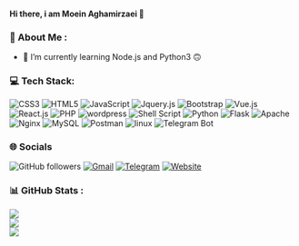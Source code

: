 #### Hi there, i am Moein Aghamirzaei 👋

### 💫 About Me :
- 🌱 I’m currently learning Node.js and Python3 🙃

### 💻 Tech Stack:
![CSS3](https://img.shields.io/badge/css3-%231572B6.svg?style=for-the-badge&logo=css3&logoColor=white)
![HTML5](https://img.shields.io/badge/html5-%23E34F26.svg?style=for-the-badge&logo=html5&logoColor=white)
![JavaScript](https://img.shields.io/badge/javascript-%23323330.svg?style=for-the-badge&logo=javascript&logoColor=%23F7DF1E)
![Jquery.js](https://img.shields.io/badge/JQUERY.JS-white.svg?style=for-the-badge&logo=jquery&logoColor=yellowgreen)
![Bootstrap](https://img.shields.io/badge/bootstrap-%23563D7C.svg?style=for-the-badge&logo=bootstrap&logoColor=white)
![Vue.js](https://img.shields.io/badge/VUE.JS-gray.svg?style=for-the-badge&logo=vuedotjs&logoColor=green)
![React.js](https://img.shields.io/badge/REACT.JS-blue.svg?style=for-the-badge&logo=react&logoColor=white)
![PHP](https://img.shields.io/badge/php-%23777BB4.svg?style=for-the-badge&logo=php&logoColor=white)
![wordpress](https://img.shields.io/badge/wordpress-:?style=for-the-badge&logoColor=white&color=0073aa&logo=wordpress)
![Shell Script](https://img.shields.io/badge/shell_script-%23121011.svg?style=for-the-badge&logo=gnu-bash&logoColor=white)
![Python](https://img.shields.io/badge/python-3670A0?style=for-the-badge&logo=python&logoColor=ffdd54)
![Flask](https://img.shields.io/badge/flask-%23000.svg?style=for-the-badge&logo=flask&logoColor=white)
![Apache](https://img.shields.io/badge/apache-%23D42029.svg?style=for-the-badge&logo=apache&logoColor=white)
![Nginx](https://img.shields.io/badge/nginx-%23009639.svg?style=for-the-badge&logo=nginx&logoColor=white)
![MySQL](https://img.shields.io/badge/mysql-%2300f.svg?style=for-the-badge&logo=mysql&logoColor=white)
![Postman](https://img.shields.io/badge/Postman-FF6C37?style=for-the-badge&logo=postman&logoColor=white)
![linux](https://img.shields.io/badge/linux-%23000.svg?style=for-the-badge&logo=linux&logoColor=white)
![Telegram Bot ](https://img.shields.io/badge/.JS-white.svg?style=for-the-badge&logo=jquery&logoColor=yellowgreen)

### 🌐 Socials
![GitHub followers](https://img.shields.io/github/followers/mohammad-mahdi-dev?logo=github&style=for-the-badge "Follow my GitHub profile!")
[![Gmail](https://img.shields.io/badge/Gmail-D14836?style=for-the-badge&logo=gmail&logoColor=white)](mailto:mohammad.mahdi.dev@gmail.com)
[![Telegram](https://img.shields.io/badge/Telegram-pv-2CA5E0?style=for-the-badge&logo=telegram&logoColor=white)](https://t.me/mohammad_mhdi_dev)
[![Website](https://img.shields.io/badge/website-000000?style=for-the-badge&logo=About.me&logoColor=white)](https://mohammad-mahdi.ir)

### 📊 GitHub Stats :
![](https://github-readme-stats.vercel.app/api?username=mohammad-mahdi-dev&theme=radical&hide_border=false&include_all_commits=true&count_private=true)<br/>
![](https://github-readme-streak-stats.herokuapp.com/?user=mohammad-mahdi-dev&theme=radical&hide_border=false)<br/>
![](https://github-readme-stats.vercel.app/api/top-langs/?username=mohammad-mahdi-dev&theme=radical&hide_border=false&include_all_commits=true&count_private=true&layout=compact)
 